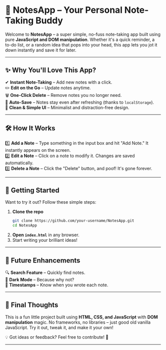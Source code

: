 # 📒 NotesApp – Your Personal Note-Taking Buddy  

Welcome to **NotesApp** – a super simple, no-fuss note-taking app built using pure **JavaScript and DOM manipulation**. Whether it's a quick reminder, a to-do list, or a random idea that pops into your head, this app lets you jot it down instantly and save it for later.  

---

## ✨ **Why You'll Love This App?**  
✔ **Instant Note-Taking** – Add new notes with a click.  
✏️ **Edit on the Go** – Update notes anytime.  
🗑 **One-Click Delete** – Remove notes you no longer need.  
💾 **Auto-Save** – Notes stay even after refreshing (thanks to `localStorage`).  
🎨 **Clean & Simple UI** – Minimalist and distraction-free design.  

---

## 🛠 **How It Works**  
1️⃣ **Add a Note** – Type something in the input box and hit "Add Note." It instantly appears on the screen.  
2️⃣ **Edit a Note** – Click on a note to modify it. Changes are saved automatically.  
3️⃣ **Delete a Note** – Click the "Delete" button, and poof! It's gone forever.  

---

## 🚀 **Getting Started**  
Want to try it out? Follow these simple steps:  

1. **Clone the repo**  
   ```sh
   git clone https://github.com/your-username/NotesApp.git
   cd NotesApp
   ```  
2. **Open `index.html`** in any browser.  
3. Start writing your brilliant ideas!  

---

## 🌱 **Future Enhancements**  
🔍 **Search Feature** – Quickly find notes.  
🎨 **Dark Mode** – Because why not?  
📅 **Timestamps** – Know when you wrote each note.  

---

## 📝 **Final Thoughts**  
This is a fun little project built using **HTML, CSS, and JavaScript** with **DOM manipulation** magic. No frameworks, no libraries – just good old vanilla JavaScript. Try it out, tweak it, and make it your own!  

💡 Got ideas or feedback? Feel free to contribute! 🚀  

---
